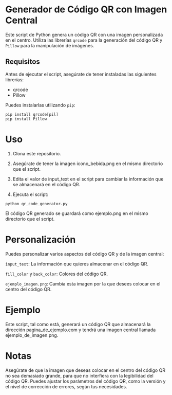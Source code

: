 # Generador de Código QR con Imagen Central

Este script de Python genera un código QR con una imagen personalizada en el centro. Utiliza las librerías `qrcode` para la generación del código QR y `Pillow` para la manipulación de imágenes.

## Requisitos

Antes de ejecutar el script, asegúrate de tener instaladas las siguientes librerías:

- qrcode
- Pillow

Puedes instalarlas utilizando `pip`:

```
pip install qrcode[pil]
pip install Pillow
```

# Uso

1. Clona este repositorio.

2. Asegúrate de tener la imagen icono_bebida.png en el mismo directorio que el script.

3. Edita el valor de input_text en el script para cambiar la información que se almacenará en el código QR.

4. Ejecuta el script:

```
python qr_code_generator.py
```
El código QR generado se guardará como ejemplo.png en el mismo directorio que el script.

# Personalización

Puedes personalizar varios aspectos del código QR y de la imagen central:

`input_text`: La información que quieres almacenar en el código QR.

`fill_color` y `back_color`: Colores del código QR.

`ejemplo_imagen.png`: Cambia esta imagen por la que desees colocar en el centro del código QR.

# Ejemplo

Este script, tal como está, generará un código QR que almacenará la dirección pagina_de_ejemplo.com y tendrá una imagen central llamada ejemplo_de_imagen.png.

# Notas

Asegúrate de que la imagen que deseas colocar en el centro del código QR no sea demasiado grande, para que no interfiera con la legibilidad del código QR.
Puedes ajustar los parámetros del código QR, como la versión y el nivel de corrección de errores, según tus necesidades.

